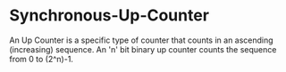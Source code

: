 # Synchronous-Up-Counter
An Up Counter is a specific type of counter that counts in an ascending (increasing) sequence. An 'n' bit binary up counter counts the sequence from 0 to (2^n)-1.

